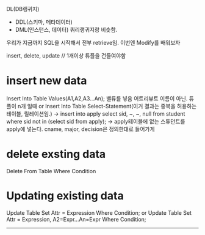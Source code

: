 DL(DB랭귀지)

- DDL(스키마, 메타데이터)
- DML(인스턴스, 데이터) 쿼리랭귀지랑 비슷함.

우리가 지금까지 SQL을 시작해서 전부 retrieve임.
이번엔 Modify를 배워보자

insert, delete, update // 1개이상 튜플을 건들여야함

# insert new data

Insert Into Table Values(A1,A2,A3...An); 밸류를 넣음 어트리뷰트 이름이 아닌. 튜플이 n개 일때
or
Insert Into Table Select-Statement(이거 결과는 중복을 허용하는 테이블, 릴레이션임.)
-> insert into apply select sid, ~, ~, null from student where sid not in (select sid from apply);
-> apply테이블에 없는 스튜던트를 apply에 넣는다. cname, major, decision은 정의한대로 들어가게

# delete exsting data

Delete From Table Where Condition

# Updating existing data

Update Table Set Attr = Expression Where Condition;
or
Update Table Set Attr = Expression, A2=Expr...An=Expr Where Condition;

---
